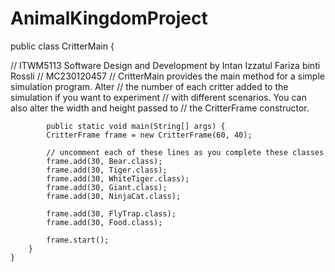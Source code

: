 # AnimalKingdomProject
public class CritterMain {

// ITWM5113 Software Design and Development by Intan Izzatul Fariza binti Rossli
// MC230120457
// CritterMain provides the main method for a simple simulation program.  Alter
// the number of each critter added to the simulation if you want to experiment
// with different scenarios.  You can also alter the width and height passed to
// the CritterFrame constructor.

            public static void main(String[] args) {
            CritterFrame frame = new CritterFrame(60, 40);

            // uncomment each of these lines as you complete these classes
            frame.add(30, Bear.class);
            frame.add(30, Tiger.class);
            frame.add(30, WhiteTiger.class);
            frame.add(30, Giant.class);
            frame.add(30, NinjaCat.class);

            frame.add(30, FlyTrap.class);
            frame.add(30, Food.class);

            frame.start();
        }
    }



